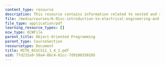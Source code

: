 ```yaml
---
content_type: resource
description: This resource contains information related to nested and shared structure.
file: /media/courses/6-01sc-introduction-to-electrical-engineering-and-computer-science-i-spring-2011/7fd232a950a48bc481cc7d9100350105_MIT6_01SCS11_1_4_2.pdf
file_type: application/pdf
learning_resource_types: []
ocw_type: OCWFile
parent_title: Object-Oriented Programming
parent_type: CourseSection
resourcetype: Document
title: MIT6_01SCS11_1_4_2.pdf
uid: 7fd232a9-50a4-8bc4-81cc-7d9100350105
---
```

